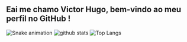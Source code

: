 ## Eai me chamo Victor Hugo, bem-vindo ao meu perfil no GitHub !


![Snake animation](https://github.com/huguds/huguds/blob/output/github-contribution-grid-snake.svg)
![github stats](https://github-readme-stats.vercel.app/api?username=huguds)
![Top Langs](https://github-readme-stats.vercel.app/api/top-langs/?username=huguds)
